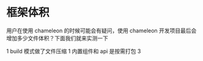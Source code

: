 # 框架体积

用户在使用 chameleon 的时候可能会有疑问，使用 chameleon 开发项目最后会增加多少文件体积？下面我们就来实测一下

1 build 模式做了文件压缩
1 内置组件和 api 是按需打包
3
